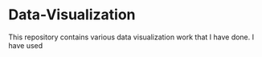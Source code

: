 # Data-Visualization

This repository contains various data visualization work that I have done. I have used 
